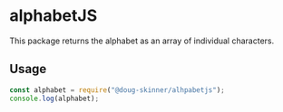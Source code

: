 # alphabetJS

This package returns the alphabet as an array of individual characters.

## Usage

```js
const alphabet = require("@doug-skinner/alhpabetjs");
console.log(alphabet);
```
